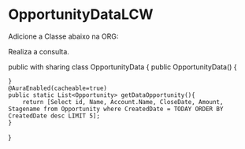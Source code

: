 # OpportunityDataLCW

Adicione a Classe abaixo na ORG:

Realiza a consulta.

public with sharing class OpportunityData {
    public OpportunityData() {

    }
    @AuraEnabled(cacheable=true)
    public static List<Opportunity> getDataOpportunity(){
        return [Select id, Name, Account.Name, CloseDate, Amount, Stagename from Opportunity where CreatedDate = TODAY ORDER BY CreatedDate desc LIMIT 5];
    }
}
